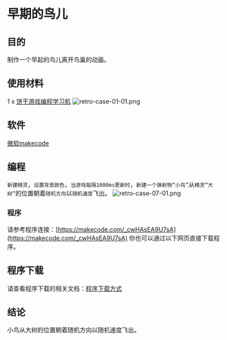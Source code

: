 # 早期的鸟儿

## 目的
制作一个早起的鸟儿离开鸟巢的动画。

## 使用材料
1 x [饼干游戏编程学习机](https://item.taobao.com/item.htm?spm=a1z10.5-c-s.w4002-18602834185.82.51a95ccfE1IJt1&id=644090757603)
![retro-case-01-01.png](https://cdn.nlark.com/yuque/0/2021/png/12684684/1621233645767-27f1547d-37f2-4547-81f3-af98a2301d31.png#clientId=u102e7373-aec3-4&from=ui&height=286&id=u59078f04&margin=%5Bobject%20Object%5D&name=retro-case-01-01.png&originHeight=497&originWidth=400&originalType=binary&ratio=1&size=213971&status=done&style=none&taskId=ubbc8539a-ca57-4bd0-a30d-f90eb6a4dd0&width=230)

## 软件
[微软makecode](https://arcade.makecode.com/)

## 编程
`新建精灵`，`设置背景颜色`，`当游戏每隔1000ms更新时`，`新建一个弹射物“小鸟”`从`精灵“大树”`的位置朝着`随机方向`以`随机速度`飞出。
![retro-case-07-01.png](https://cdn.nlark.com/yuque/0/2021/png/12684684/1621233673593-841fa92e-28ce-460b-811a-7de780e2679e.png#clientId=u102e7373-aec3-4&from=ui&id=ue13fe456&margin=%5Bobject%20Object%5D&name=retro-case-07-01.png&originHeight=161&originWidth=600&originalType=binary&ratio=1&size=32505&status=done&style=none&taskId=u74f3f088-0dd9-4cdc-b071-58f60c34793)

### 程序
请参考程序连接：[https://makecode.com/_cwHAsEA9U7sA](https://makecode.com/_cwHAsEA9U7sA)
你也可以通过以下网页直接下载程序。

## 程序下载
请查看程序下载的相关文档：[程序下载方式](https://www.yuque.com/elecfreaks-learn/retro/wxo25w)

## 结论
小鸟从大树的位置朝着随机方向以随机速度飞出。
